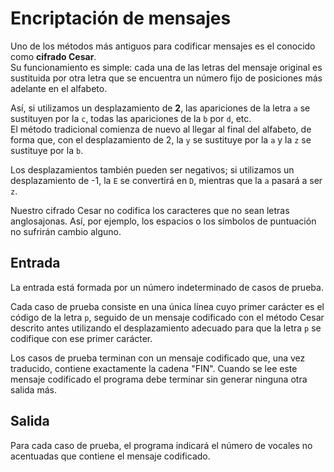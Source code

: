 # Encriptación de mensajes
Uno de los métodos más antiguos para codificar mensajes es el conocido como **cifrado Cesar**.  
Su funcionamiento es simple: cada una de las letras del mensaje original es sustituida por otra letra que se encuentra un número fijo de posiciones más adelante en el alfabeto.

Así, si utilizamos un desplazamiento de **2**, las apariciones de la letra `a` se sustituyen por la `c`, todas las apariciones de la `b` por `d`, etc.  
El método tradicional comienza de nuevo al llegar al final del alfabeto, de forma que, con el desplazamiento de 2, la `y` se sustituye por la `a` y la `z` se sustituye por la `b`.

Los desplazamientos también pueden ser negativos; si utilizamos un desplazamiento de -1, la `E` se convertirá en `D`, mientras que la `a` pasará a ser `z`.

Nuestro cifrado Cesar no codifica los caracteres que no sean letras anglosajonas. Así, por ejemplo, los espacios o los símbolos de puntuación no sufrirán cambio alguno.

## Entrada
La entrada está formada por un número indeterminado de casos de prueba.

Cada caso de prueba consiste en una única línea cuyo primer carácter es el código de la letra `p`, seguido de un mensaje codificado con el método Cesar descrito antes utilizando el desplazamiento adecuado para que la letra `p` se codifique con ese primer carácter.

Los casos de prueba terminan con un mensaje codificado que, una vez traducido, contiene exactamente la cadena "FIN". Cuando se lee este mensaje codificado el programa debe terminar sin generar ninguna otra salida más.

## Salida
Para cada caso de prueba, el programa indicará el número de vocales no acentuadas que contiene el mensaje codificado.